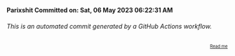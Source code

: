 **Parixshit Committed on: Sat, 06 May 2023 06:22:31 AM** <!-- 44eaa0f6-db46-4313-a593-f319d6f71b55 -->

###### This is an automated commit generated by a GitHub Actions workflow.

<div align="right"><sub><sup><a href="https://github.com/Parixshit/AutoCommit.git">Read me</a></sup></sub></div>
